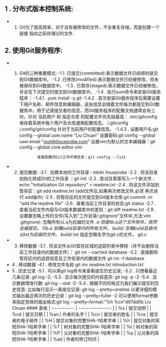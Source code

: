 ## 1 . 分布式版本控制系统:
- 1. Git为了提高效率，对于没有被修改的文件，不会重复存储，而是创建一个 链接 指向之前存储过的文件.
## 2. 使用Git服务程序:
- 1. Git的三种重要模式:
    -1.1 .已提交(committed):表示数据文件已经顺利提交到Git数据库中。
    -1.2 .已修改(modified):表示数据文件已经被修改，但未被保存到Git数据库中。
    -1.3 . 已暂存(staged):表示数据文件已经被修改，并会在下次提交时提交到Git数据库中。
    -1.4 . 执行yum命令来安装Git服务程序：
        -1.4.1 . yum install -y git
        -1.4.2 . 首次安装Git服务程序后需要设置下用户名称、邮件信息和编辑器，这些信息会随着文件每次都提交到Git数据库中，用于记录提交者的信息，而Git服务程序的配置文档通常会有三份，针对 当前用户 和 指定仓库 的配置文件优先级最高：
                /etc/gitconfig	保存着系统中每个用户及仓库通用配置信息。
                /.gitconfig
                /.config/git/config	针对于当前用户的配置信息。
        -1.4.3 . 设置用户名:git config --global user.name "Liu Chuan" 
                 设置密码:git config --global user.email "root@linuxprobe.com"
                 设置vim为默认的文本编辑器：git config --global core.editor vim

                 查看配置的Git工作环境信息：git config --list

- 2.  提交数据:
    -2.1 . 创建本地的工作目录 : mkdir linuxprobe
    -2.2 . 将该目录初始化转成Git的工作目录 ：git init
    -2.3 . 尝试往里面写入一个新文件 : echo "Initialization Git repository" > readme.txt
    -2.4 . 将该文件添加到暂存区：git add readme.txt (add文件后,如果再次修改文件,必须 再次进行 add操作)
    -2.5 . 将暂存区的文件提交到Git版本仓库:git commit -m "add the readme file"
    -2.6 . 查看当前工作目录的状态:git status
    -2.7 . 查看当前文件内容与Git版本数据库中的差别：git diff readme.txt
    -2.8 . 设置要忽略上传的文件(写入到"工作目录/.gitignore"文件中,方法:vim .gitignore):
        忽略所有以.a为后缀的文件
            *.a
        但是lib.a这个文件除外，依然会被提交。
            !lib.a
        忽略build目录内的所有文件。
            build/
        忽略build目录内以txt为后缀的文件。
            build/*.txt
        指定忽略名字为git.c的文件。
            git.c
- 3. 移除数据
    -3.1 . 将该文件从Git暂存区域的追踪列表中移除（并不会删除当前工作目录内的数据文件）：
        git rm --cached database
    -3.2 . 直接删除暂存区内的追踪信息及工作目录内的数据文件 
        git rm -f database
- 4 . 移动数据
    -4.1 . 修改文件名称 
        git mv readme.txt introduction.txt
- 5 . 历史记录
    -5.1 . 可以用git log命令来查看提交历史记录;
    -5.2 . 只想看最近几条记录: git log -2;
    -5.3 . 显示每次提交的内容差异: git log -p -2
    -5.4 . 显示数据增改行数: git log --stat -2 
    -5.4 . 根据不同的格式为我们展示提交的历史信息:
            比如每行显示一条提交记录: git log --pretty=oneline
            以更详细的模式输出最近两次的历史记录：git log --pretty=fuller -2
            可以使用format参数来指定具体的输出格式:git log --pretty=format:"%h %cn"d97dd0b Liu Chuan
            #### 表格
            |   :-----------      | ----------------:                  |
            |   %s                | 提交说明                            | 
            |   %cd               |  提交日期                           |
            |   %an               |  作者的名字                         |
            |   %cn               |  提交者的姓名                       |
            |   %ce	              |  提交者的电子邮件                   |
            |   %H                |  提交对象的完整SHA-1哈希字串         | 
            |   %h                |  提交对象的简短SHA-1哈希字串         |
            |   %T                |  树对象的完整SHA-1哈希字串           |
            |   %t                |  树对象的简短SHA-1哈希字串           |
            |   %P                |  父对象的完整SHA-1哈希字串           |
            |   %p                |  父对象的简短SHA-1哈希字串           |
            |   %ad               |  作者的修订时间                      |